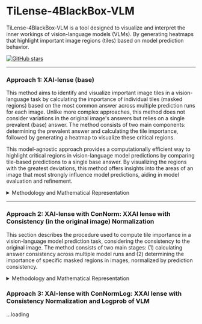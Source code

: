 

# TiLense-4BlackBox-VLM
TiLense-4BlackBox-VLM is a tool designed to visualize and interpret the inner workings of vision-language models (VLMs). By generating heatmaps that highlight important image regions (tiles) based on model prediction behavior. 

[![GitHub stars](https://img.shields.io/github/stars/sdamirsa/TiLense-4BlackBox-VLM?style=social)](https://github.com/sdamirsa/TiLense-4BlackBox-VLM/stargazers)

----

### Approach 1: XAI-lense (base)
This method aims to identify and visualize important image tiles in a vision-language task by calculating the importance of individual tiles (masked regions) based on the most common answer across multiple prediction runs for each image. Unlike more complex approaches, this method does not consider variations in the original image's answers but relies on a single prevalent (base) answer. The method consists of two main components: determining the prevalent answer and calculating the tile importance, followed by generating a heatmap to visualize these critical regions.

This model-agnostic approach provides a computationally efficient way to highlight critical regions in vision-language model predictions by comparing tile-based predictions to a single base answer. By visualizing the regions with the greatest deviations, this method offers insights into the areas of an image that most strongly influence model predictions, aiding in model evaluation and refinement.


<details>
<summary>Methodology and Mathematical Representation</summary>

#### 1. Identifying Prevalent Answers

The first step in this approach is to establish a baseline prediction, or the most common answer (prevalent answer) for each image across multiple runs. This base answer is used as a reference point to measure how much the model's predictions for individual tiles differ from the expected outcome.

Let $N$ represent the total number of prediction runs for a given image. For each image $i$, the base answer $A_i$ is defined as the most frequently occurring prediction across all runs:

$`
A_i = \text{mode}(\{P_{i}^{(1)}, P_{i}^{(2)}, \dots, P_{i}^{(N)}\})
`$

where $P_{i}^{(r)}$ is the model's predicted answer for image $i$ in run $r$. In cases where multiple answers are equally common (i.e., ties), the image is flagged for manual review, and its tiles are not used in the subsequent calculations.

#### 2. Tile Importance Calculation

After determining the base answer $A_i$ for each image, the importance of each masked region (or tile) is calculated by comparing the model's predictions for that tile to the base answer. The more frequently the prediction for a tile differs from the base answer, the higher the importance assigned to that tile.

For each tile $j$ of image $i$, let $P_{i,j}^{(r)}$ represent the model's predicted answer for the tile in run $r$. The mask importance score $M_{i,j}$ for tile $j$ is computed as the count of runs in which the tile's predicted answer differs from the base answer:

$`
M_{i,j} = \sum_{r=1}^{N} \mathbf{1}(P_{i,j}^{(r)} \neq A_i)
`$

where $\mathbf{1}(\cdot)$ is an indicator function that returns 1 if the condition is true (i.e., the tile's predicted answer does not match the base answer). This score indicates how much the predictions for the tile deviate from the expected outcome.

The importance score is then normalized by dividing by the total number of runs $N$, yielding the relative importance of the tile:

$`
I_{i,j} = \frac{M_{i,j}}{N}
`$

The normalized importance score $I_{i,j}$ reflects the degree to which the tile influences the model's overall prediction, with higher values indicating tiles that significantly alter the model's output.

#### 3. Data Processing and Output

##### Data Collection and Preprocessing

The dataset used in this analysis includes model predictions and associated metadata collected across $N$ prediction runs, stored in an Excel file. The dataset contains columns such as `original_filename` (the image's identifier), `answer_clean` (the model’s predicted answer), and `image_idx` (indicating whether a row corresponds to an original image or a masked image). 

The key steps are:

- **Identifying Prevalent Answers**: The most frequent answer for each original image across all runs is computed and stored as the base answer.
- **Tile Importance Calculation**: Predictions for each tile are compared to the base answer, and the importance score is calculated based on the number of mismatches.

##### Heatmap Overlay Creation

To visualize the results, a heatmap overlay is generated, highlighting the important regions of each image. The key steps in generating the heatmap are as follows:

1. **Image Loading**: The original image is loaded and converted into an `RGBA` format to support transparency.
   
2. **Overlay Creation**: A transparent overlay is generated, matching the dimensions of the original image. Each tile is represented by a rectangular region on this overlay, where the opacity is proportional to the normalized importance score $I_{i,j}$. Higher scores correspond to more opaque (darker red) regions, while lower scores result in more transparent regions.
   
3. **Image Composition**: The overlay is then composited onto the original image, resulting in a heatmap that highlights important tiles with semi-transparent red overlays. Non-important tiles are either fully transparent or have minimal opacity.
   
4. **Saving and Displaying Heatmaps**: The heatmap images are saved as `.PNG` or `.PDF` files and can also be displayed using visualization libraries such as `matplotlib` for inspection and analysis.

### Mathematical Representation

Let $A_i$ denote the base answer for image $i$, and $P_{i,j}^{(r)}$ represent the model's predicted answer for tile $j$ of image $i$ during run $r$. The mask importance score $M_{i,j}$ for tile $j$ is calculated as:

$`
M_{i,j} = \sum_{r=1}^{N} \mathbf{1}(P_{i,j}^{(r)} \neq A_i)
`$

where $N$ is the total number of runs, and $\mathbf{1}(\cdot)$ is the indicator function that returns 1 when the prediction $P_{i,j}^{(r)}$ differs from the base answer $A_i$.

The normalized tile importance score is then:

$`
I_{i,j} = \frac{M_{i,j}}{N}
`$

This normalized importance score $I_{i,j}$ determines the transparency level of the red overlay on the heatmap, with higher scores corresponding to greater opacity.

#### Summary

To summarize, the process of mask importance calculation involves:

1. **Answer Consistency**: Computing the frequency distribution of model predictions for each unmasked image.
2. **Mask Importance**: For each masked region, calculate the deviation of the masked prediction from the original answer distribution.
3. **Normalization**: Adjusting mask importance scores using the answer consistency from the unmasked image.
4. **Visualization**: Showing the important tiles on the image overlay.

</details>





  
---

### Approach 2: XAI-lense with ConNorm: XXAI lense with Consistency (in the original image) Normalization

This section describes the procedure used to compute tile importance in a vision-language model prediction task, considering the consistency to the original image. The method consists of two main stages: (1) calculating answer consistency across multiple model runs and (2) determining the importance of specific masked regions in images, normalized by prediction consistency.

<details>
<summary>Methodology and Mathematical Representation</summary>

#### 1. Answer Consistency Calculation

To assess the model's prediction consistency, we calculate the frequency of different answers provided by the model when viewing unmasked versions of the images over multiple runs. This step establishes a baseline understanding of how often certain predictions are made for each image, which is later used to normalize mask importance.

Let $\mathcal{D}$ be the dataset consisting of multiple model runs, where each run produces predictions for a set of images. Each image is identified by its filename, denoted as $f \in \mathcal{F}$, where $\mathcal{F}$ is the set of all image filenames. For each filename $f$, the model produces a set of predictions $\{a_1, a_2, \dots, a_k\}$ for that image across different runs.

We define the answer consistency for each image as the frequency distribution of the model’s predictions. The number of occurrences of each unique prediction $a$ for image $f$ is given by:
$`
C_f(a) = \sum_{i=1}^{n_f} \mathbb{I}(a_i = a)
`$
where $n_f$ is the total number of predictions for image $f$, $\mathbb{I}$ is the indicator function, and $a_i$ is the prediction in the $i$-th run.

The total number of predictions for each image is:
$`
T_f = \sum_{a} C_f(a)
`$
This count is used later in mask importance normalization.

#### 2. Mask Importance Calculation with Consistency Normalization

In this step, we compute the importance of each masked region of an image. For each image, the model makes predictions with different regions masked, and the goal is to quantify how much each masked region influences the prediction. The importance is normalized by the consistency of predictions from the unmasked image.

Let $M \in \mathcal{M}$ denote a specific masked region applied to an image $f$. The model's prediction for the masked image is denoted as $a_M$. The importance of mask $M$ for image $f$, denoted as $I_f(M)$, is computed based on how much the prediction for the masked image deviates from the most common predictions for the unmasked image.

The importance score is given by:
$`
I_f(M) = 1 - \frac{C_f(a_M)}{T_f}
`$
where $C_f(a_M)$ is the count of how often the answer $a_M$ has been predicted for the unmasked image, and $T_f$ is the total number of predictions for the unmasked image, as defined earlier. If the prediction for the masked image $a_M$ is uncommon compared to the original image’s predictions, the importance score will be higher, indicating that the masked region significantly influenced the model’s output.

##### Mask Importance Aggregation
The final importance score for each image is obtained by summing the individual mask importance scores over all masked regions. Let $\mathcal{M}_f$ represent the set of all masked regions applied to image $f$:
$`
I_f = \sum_{M \in \mathcal{M}_f} I_f(M)
`$
This score indicates the overall importance of masked regions for an image and helps identify which parts of the image are most influential in driving the model’s predictions.

#### 3. Data Processing and Output

After computing the importance scores for all images, the results are stored in a structured format. The final output is a DataFrame that contains each image’s path, its associated mask importance score, and the corresponding masked regions. This information is saved as an Excel file for further analysis.

##### Heatmap overlay

The heatmap visualizes important regions in images based on mask importance scores. Each masked region (tile) is mapped to a corresponding location in the heatmap and superimposed on the original image. Tiles with high importance scores, indicating significant changes in model predictions when masked, are highlighted in red, while non-important tiles are fully transparent. The transparency of each tile is proportional to its importance score, with higher importance resulting in more opacity.

#### Summary

To summarize, the process of mask importance calculation involves:

1. **Base answer**: Finding the base answer (i.e, most prevalent, most consistent)
2. **Mask Importance**: For each masked region, calculate the deviation of the masked prediction from the original answer (1 if all N runs are different, 0 if all N runs are similar to base answer).
3. **Visualization**: Showing the important tiles on the image overlay.

</details>

### Approach 3: XAI-lense with ConNormLog: XXAI lense with Consistency Normalization and Logprob of VLM
...loading
